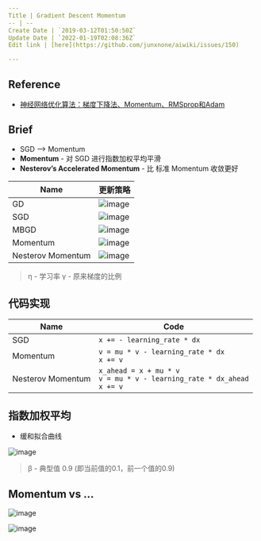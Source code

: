 ```yaml
---
Title | Gradient Descent Momentum
-- | --
Create Date | `2019-03-12T01:50:50Z`
Update Date | `2022-01-19T02:08:36Z`
Edit link | [here](https://github.com/junxnone/aiwiki/issues/150)

---
```

## Reference

- [神经网络优化算法：梯度下降法、Momentum、RMSprop和Adam](https://www.cnblogs.com/jiaxblog/p/9695042.html)

## Brief
- SGD --> Momentum
- **Momentum** - 对 SGD 进行指数加权平均平滑
- **Nesterov’s Accelerated Momentum** - 比 标准 Momentum 收敛更好

Name | 更新策略
-- | --
GD | ![image](https://user-images.githubusercontent.com/2216970/113683034-55c49580-96f6-11eb-9d2d-0878b3d4d307.png)
SGD | ![image](https://user-images.githubusercontent.com/2216970/113683118-6d038300-96f6-11eb-9c34-c398b880b906.png)
MBGD | ![image](https://user-images.githubusercontent.com/2216970/113683212-85739d80-96f6-11eb-992f-17d702eb007d.png)
Momentum  | ![image](https://user-images.githubusercontent.com/2216970/113683774-28c4b280-96f7-11eb-8a77-85d632f3ec2f.png)
Nesterov Momentum | ![image](https://user-images.githubusercontent.com/2216970/113686504-e5b80e80-96f9-11eb-8e21-280a162f62ae.png)

> η - 学习率
> γ - 原来梯度的比例

## 代码实现
Name | Code 
-- | -- 
SGD | `x += - learning_rate * dx`
Momentum   |  `v = mu * v - learning_rate * dx`<br>`x += v`
Nesterov Momentum | `x_ahead = x + mu * v`<br>`v = mu * v - learning_rate * dx_ahead`<br>`x += v`





## 指数加权平均
- 缓和拟合曲线

![image](https://user-images.githubusercontent.com/2216970/113679881-d41f3880-96f2-11eb-926d-34f105ef8cbe.png)
> β - 典型值 0.9 (即当前值的0.1，前一个值的0.9)




## Momentum vs ...

![image](https://user-images.githubusercontent.com/2216970/54170647-72a82380-44b2-11e9-98ab-2973edceaa47.png)

![image](https://user-images.githubusercontent.com/2216970/113685798-33804700-96f9-11eb-97db-5ee4395456ae.png)

